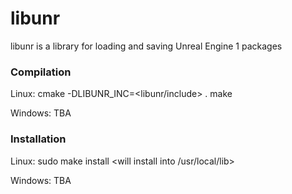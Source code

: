 # libunr #

libunr is a library for loading and saving Unreal Engine 1 packages

### Compilation ###

Linux:
	cmake -DLIBUNR_INC=<libunr/include> .
	make
	
Windows:
	TBA
	
### Installation ###

Linux:
	sudo make install <will install into /usr/local/lib>
	
Windows:
	TBA